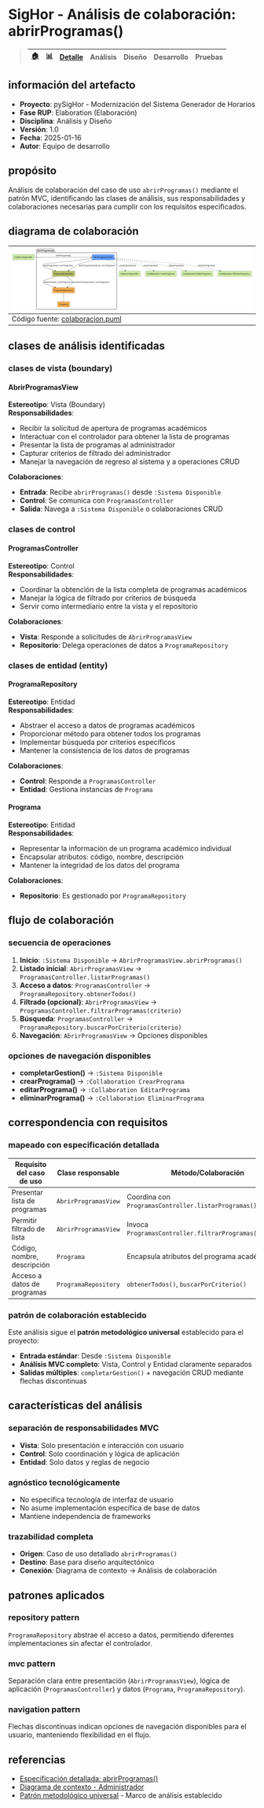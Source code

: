 # SigHor - Análisis de colaboración: abrirProgramas()

> |[🏠️](/RUP/README.md)|[ 📊](https://raw.githubusercontent.com/mmasias/pySigHor/main/images/RUP/99-seguimiento/diagrama-contexto-administrador.svg)|[Detalle](/RUP/00-casos-uso/02-detalle/abrirProgramas/README.md)|**Análisis**|Diseño|Desarrollo|Pruebas|
> |-|-|-|-|-|-|-|

## información del artefacto

- **Proyecto**: pySigHor - Modernización del Sistema Generador de Horarios
- **Fase RUP**: Elaboration (Elaboración)
- **Disciplina**: Análisis y Diseño
- **Versión**: 1.0
- **Fecha**: 2025-01-16
- **Autor**: Equipo de desarrollo

## propósito

Análisis de colaboración del caso de uso `abrirProgramas()` mediante el patrón MVC, identificando las clases de análisis, sus responsabilidades y colaboraciones necesarias para cumplir con los requisitos especificados.

## diagrama de colaboración

<div align=center>

|![Análisis: abrirProgramas()](/images/RUP/01-analisis/casos-uso/abrirProgramas/abrirProgramas-analisis.svg)|
|-|
|Código fuente: [colaboracion.puml](colaboracion.puml)|

</div>

## clases de análisis identificadas

### clases de vista (boundary)

#### AbrirProgramasView
**Estereotipo**: Vista (Boundary)  
**Responsabilidades**:
- Recibir la solicitud de apertura de programas académicos
- Interactuar con el controlador para obtener la lista de programas
- Presentar la lista de programas al administrador
- Capturar criterios de filtrado del administrador
- Manejar la navegación de regreso al sistema y a operaciones CRUD

**Colaboraciones**:
- **Entrada**: Recibe `abrirProgramas()` desde `:Sistema Disponible`
- **Control**: Se comunica con `ProgramasController`
- **Salida**: Navega a `:Sistema Disponible` o colaboraciones CRUD

### clases de control

#### ProgramasController
**Estereotipo**: Control  
**Responsabilidades**:
- Coordinar la obtención de la lista completa de programas académicos
- Manejar la lógica de filtrado por criterios de búsqueda
- Servir como intermediario entre la vista y el repositorio

**Colaboraciones**:
- **Vista**: Responde a solicitudes de `AbrirProgramasView`
- **Repositorio**: Delega operaciones de datos a `ProgramaRepository`

### clases de entidad (entity)

#### ProgramaRepository
**Estereotipo**: Entidad  
**Responsabilidades**:
- Abstraer el acceso a datos de programas académicos
- Proporcionar método para obtener todos los programas
- Implementar búsqueda por criterios específicos
- Mantener la consistencia de los datos de programas

**Colaboraciones**:
- **Control**: Responde a `ProgramasController`
- **Entidad**: Gestiona instancias de `Programa`

#### Programa
**Estereotipo**: Entidad  
**Responsabilidades**:
- Representar la información de un programa académico individual
- Encapsular atributos: código, nombre, descripción
- Mantener la integridad de los datos del programa

**Colaboraciones**:
- **Repositorio**: Es gestionado por `ProgramaRepository`

## flujo de colaboración

### secuencia de operaciones

1. **Inicio**: `:Sistema Disponible` → `AbrirProgramasView.abrirProgramas()`
2. **Listado inicial**: `AbrirProgramasView` → `ProgramasController.listarProgramas()`
3. **Acceso a datos**: `ProgramasController` → `ProgramaRepository.obtenerTodos()`
4. **Filtrado (opcional)**: `AbrirProgramasView` → `ProgramasController.filtrarProgramas(criterio)`
5. **Búsqueda**: `ProgramasController` → `ProgramaRepository.buscarPorCriterio(criterio)`
6. **Navegación**: `AbrirProgramasView` → Opciones disponibles

### opciones de navegación disponibles

- **completarGestion()** → `:Sistema Disponible`
- **crearPrograma()** → `:Collaboration CrearPrograma`
- **editarPrograma()** → `:Collaboration EditarPrograma`
- **eliminarPrograma()** → `:Collaboration EliminarPrograma`

## correspondencia con requisitos

### mapeado con especificación detallada

|Requisito del caso de uso|Clase responsable|Método/Colaboración|
|-|-|-|
|Presentar lista de programas|`AbrirProgramasView`|Coordina con `ProgramasController.listarProgramas()`|
|Permitir filtrado de lista|`AbrirProgramasView`|Invoca `ProgramasController.filtrarProgramas(criterio)`|
|Código, nombre, descripción|`Programa`|Encapsula atributos del programa académico|
|Acceso a datos de programas|`ProgramaRepository`|`obtenerTodos()`, `buscarPorCriterio()`|

### patrón de colaboración establecido

Este análisis sigue el **patrón metodológico universal** establecido para el proyecto:
- **Entrada estándar**: Desde `:Sistema Disponible`
- **Análisis MVC completo**: Vista, Control y Entidad claramente separados
- **Salidas múltiples**: `completarGestion()` + navegación CRUD mediante flechas discontinuas

## características del análisis

### separación de responsabilidades MVC

- **Vista**: Solo presentación e interacción con usuario
- **Control**: Solo coordinación y lógica de aplicación  
- **Entidad**: Solo datos y reglas de negocio

### agnóstico tecnológicamente

- No especifica tecnología de interfaz de usuario
- No asume implementación específica de base de datos
- Mantiene independencia de frameworks

### trazabilidad completa

- **Origen**: Caso de uso detallado `abrirProgramas()`
- **Destino**: Base para diseño arquitectónico
- **Conexión**: Diagrama de contexto → Análisis de colaboración

## patrones aplicados

### repository pattern
`ProgramaRepository` abstrae el acceso a datos, permitiendo diferentes implementaciones sin afectar el controlador.

### mvc pattern
Separación clara entre presentación (`AbrirProgramasView`), lógica de aplicación (`ProgramasController`) y datos (`Programa`, `ProgramaRepository`).

### navigation pattern
Flechas discontinuas indican opciones de navegación disponibles para el usuario, manteniendo flexibilidad en el flujo.

## referencias

- [Especificación detallada: abrirProgramas()](../../../00-casos-uso/02-detalle/abrirProgramas/README.md)
- [Diagrama de contexto - Administrador](../../../00-casos-uso/01-actores-casos-uso/diagrama-contexto-administrador.md)
- [Patrón metodológico universal](../../../../conversation-log.md) - Marco de análisis establecido